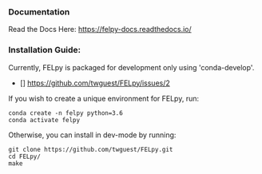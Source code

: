 ### Documentation
Read the Docs Here: https://felpy-docs.readthedocs.io/
### Installation Guide:
Currently, FELpy is packaged for development only using 'conda-develop'.

- [] https://github.com/twguest/FELpy/issues/2

If you wish to create a unique environment for FELpy, run:
```
conda create -n felpy python=3.6
conda activate felpy
```

Otherwise, you can install in dev-mode by running:
```
git clone https://github.com/twguest/FELpy.git
cd FELpy/
make
```


